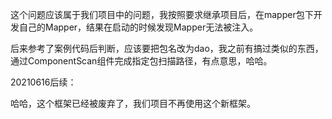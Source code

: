 这个问题应该属于我们项目中的问题，我按照要求继承项目后，在mapper包下开发自己的Mapper，结果在启动的时候发现Mapper无法被注入。

后来参考了案例代码后判断，应该要把包名改为dao，我之前有搞过类似的东西，通过ComponentScan组件完成指定包扫描路径，有点意思，哈哈。

20210616后续：

哈哈，这个框架已经被废弃了，我们项目不再使用这个新框架。